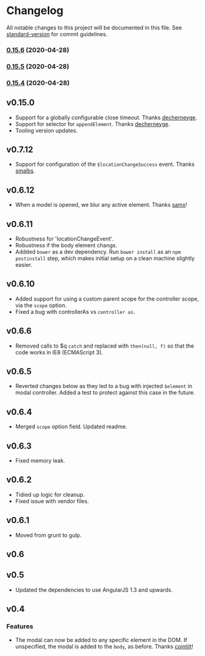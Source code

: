 # Changelog

All notable changes to this project will be documented in this file. See [standard-version](https://github.com/conventional-changelog/standard-version) for commit guidelines.

### [0.15.6](https://github.com/dwmkerr/angular-modal-service/compare/v0.15.5...v0.15.6) (2020-04-28)

### [0.15.5](https://github.com/dwmkerr/angular-modal-service/compare/v0.15.4...v0.15.5) (2020-04-28)

### [0.15.4](https://github.com/dwmkerr/angular-modal-service/compare/v0.15.3...v0.15.4) (2020-04-28)

## v0.15.0

* Support for a globally configurable close timeout. Thanks [decherneyge](https://github.com/decherneyge).
* Support for selector for `appendElement`. Thanks [decherneyge](https://github.com/decherneyge).
* Tooling version updates.

## v0.7.12

* Support for configuration of the `$locationChangeSuccess` event. Thanks [smalbs](https://github.com/smalbs).

## v0.6.12

* When a model is opened, we blur any active element. Thanks [samx](https://github.com/samwx)!

## v0.6.11

* Robustness for 'locationChangeEvent'.
* Robustness if the body element changs.
* Addded `bower` as a dev dependency. Run `bower install` as an `npm` `postinstall` step, which makes initial setup on a clean machine slightly easier.

## v0.6.10

* Added support for using a custom parent scope for the controller scope, via the `scope` option.
* Fixed a bug with controllerAs vs `controller as`.

## v0.6.6

* Removed calls to $q `catch` and replaced with `then(null, f)` so that the code works in 
  IE8 (ECMAScript 3).

## v0.6.5

* Reverted changes below as they led to a bug with injected `$element` in modal controller.
  Added a test to protect against this case in the future.

## v0.6.4

* Merged `scope` option field. Updated readme.

## v0.6.3

* Fixed memory leak.

## v0.6.2

* Tidied up logic for cleanup.
* Fixed issue with vendor files.

## v0.6.1

* Moved from grunt to gulp.

## v0.6

## v0.5

* Updated the dependencies to use AngularJS 1.3 and upwards.

## v0.4

### Features

* The modal can now be added to any specific element in the DOM. If 
  unspecified, the modal is added to the `body`, as before.
  Thanks [cointilt](https://github.com/cointilt)!
